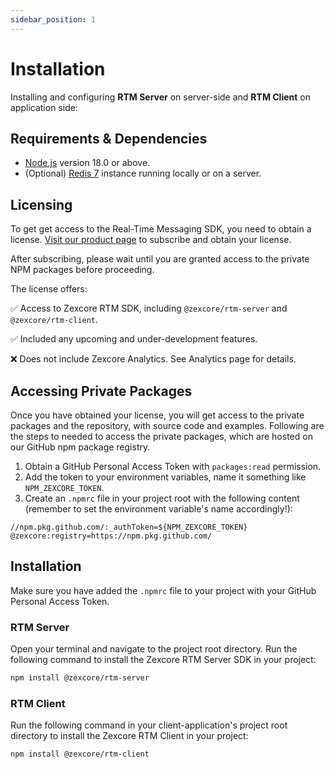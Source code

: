 ```yaml
---
sidebar_position: 1
---
```


# Installation

Installing and configuring **RTM Server** on server-side and **RTM Client** on application side:

## Requirements & Dependencies

- [Node.js](https://nodejs.org/en/download/) version 18.0 or above.
- (Optional) [Redis 7](https://redis.io/download/) instance running locally or on a server.

## Licensing

To get get access to the Real-Time Messaging SDK, you need to obtain a license. [Visit our product page](https://store.zexware.com/buy/767cf43b-8d3e-487a-ad60-6476fa8d98f6) to subscribe and obtain your license.

After subscribing, please wait until you are granted access to the private NPM packages before proceeding.

The license offers:

✅ Access to Zexcore RTM SDK, including `@zexcore/rtm-server` and `@zexcore/rtm-client`.

✅ Included any upcoming and under-development features.

❌ Does not include Zexcore Analytics. See Analytics page for details.

## Accessing Private Packages

Once you have obtained your license, you will get access to the private packages and the repository, with source code and examples. Following are the steps to needed to access the private packages, which are hosted on our GitHub npm package registry.

1. Obtain a GitHub Personal Access Token with `packages:read` permission.
2. Add the token to your environment variables, name it something like `NPM_ZEXCORE_TOKEN`.
3. Create an `.npmrc` file in your project root with the following content (remember to set the environment variable's name accordingly!):

```
//npm.pkg.github.com/:_authToken=${NPM_ZEXCORE_TOKEN}
@zexcore:registry=https://npm.pkg.github.com/
```

## Installation

Make sure you have added the `.npmrc` file to your project with your GitHub Personal Access Token.

### RTM Server

Open your terminal and navigate to the project root directory. Run the following command to install the Zexcore RTM Server SDK in your project:

```bash
npm install @zexcore/rtm-server
```

### RTM Client

Run the following command in your client-application's project root directory to install the Zexcore RTM Client in your project:

```bash
npm install @zexcore/rtm-client
```
